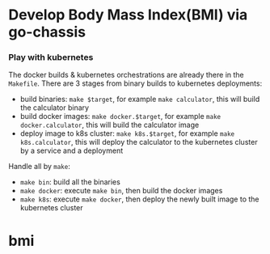 # Develop Body Mass Index(BMI) via go-chassis


### Play with kubernetes
The docker builds & kubernetes orchestrations are already there in the `Makefile`. There are 3 stages from binary builds to kubernetes deployments:
- build binaries: `make $target`, for example `make calculator`, this will build the calculator binary
- build docker images: `make docker.$target`, for example `make docker.calculator`, this will build the calculator image
- deploy image to k8s cluster: `make k8s.$target`, for example `make k8s.calculator`, this will deploy the calculator to the kubernetes cluster by a service and a deployment

Handle all by `make`:
- `make bin`: build all the binaries
- `make docker`: execute `make bin`, then build the docker images
- `make k8s`: execute `make docker`, then deploy the newly built image to the kubernetes cluster

# bmi
